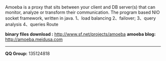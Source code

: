 Amoeba is a proxy that sits between your client and DB server(s) that can monitor, analyze or transform their communication. The program based NIO socket framework, written in java. 1、load balancing 2、failover; 3、query analysis 4、queries Route

**binary files download :**
http://www.sf.net/projects/amoeba
**amoeba blog:**
http://amoeba.meidusa.com

---
**QQ Group:** 135124818